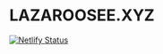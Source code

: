 # LAZAROOSEE.XYZ

[![Netlify Status](https://api.netlify.com/api/v1/badges/493c91dc-1bdb-4e9f-b2fb-6aecc90083c0/deploy-status)](https://app.netlify.com/projects/website-www/deploys)
